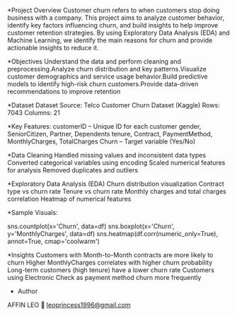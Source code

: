 *Project Overview
Customer churn refers to when customers stop doing business with a company. This project aims to analyze customer behavior, identify key factors influencing churn, and build insights to help improve customer retention strategies.
By using Exploratory Data Analysis (EDA) and Machine Learning, we identify the main reasons for churn and provide actionable insights to reduce it.

*Objectives
Understand the data and perform cleaning and preprocessing.Analyze churn distribution and key patterns.Visualize customer demographics and service usage behavior.Build predictive models to identify high-risk churn customers.Provide data-driven recommendations to improve retention

*Dataset
Dataset Source: Telco Customer Churn Dataset (Kaggle)
Rows: 7043
Columns: 21

*Key Features:
customerID – Unique ID for each customer
gender, SeniorCitizen, Partner, Dependents
tenure, Contract, PaymentMethod, MonthlyCharges, TotalCharges
Churn – Target variable (Yes/No)

*Data Cleaning
Handled missing values and inconsistent data types
Converted categorical variables using encoding
Scaled numerical features for analysis
Removed duplicates and outliers

*Exploratory Data Analysis (EDA)
Churn distribution visualization
Contract type vs churn rate
Tenure vs churn rate
Monthly charges and total charges correlation
Heatmap of numerical features

*Sample Visuals:

sns.countplot(x='Churn', data=df)
sns.boxplot(x='Churn', y='MonthlyCharges', data=df)
sns.heatmap(df.corr(numeric_only=True), annot=True, cmap='coolwarm')

*Insights
Customers with Month-to-Month contracts are more likely to churn
Higher MonthlyCharges correlates with higher churn probability
Long-term customers (high tenure) have a lower churn rate
Customers using Electronic Check as payment method churn more frequently

* Author

AFFIN LEO
📧 leoprincess1996@gmail.com

